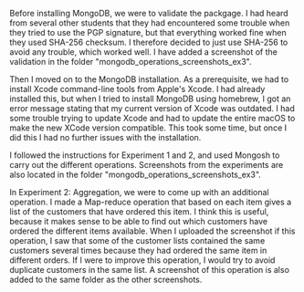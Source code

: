 Before installing MongoDB, we were to validate the packgage. I had heard from several other students that they had encountered some trouble when they tried to use the PGP signature, but that everything worked fine when they used SHA-256 checksum. 
I therefore decided to just use SHA-256 to avoid any trouble, which worked well.
I have added a screenshot of the validation in the folder "mongodb_operations_screenshots_ex3".

Then I moved on to the MongoDB installation. As a prerequisite, we had to install Xcode command-line tools from Apple's Xcode. I had already installed this, but when I tried to install MongoDB using homebrew, I got an error message stating that my current version of Xcode was outdated. I had some trouble trying to update Xcode and had to update the entire macOS to make the new XCode version compatible. This took some time, but once I did this I had no further issues with the installation. 

I followed the instructions for Experiment 1 and 2, and used Mongosh to carry out the different operations. 
Screenshots from the experiments are also located in the folder "mongodb_operations_screenshots_ex3".

In Experiment 2: Aggregation, we were to come up with an additional operation. I made a Map-reduce operation that based on each item gives a list of the customers that have ordered this item. I think this is useful, because it makes sense to be able to find out which customers have ordered the different items available. When I uploaded the screenshot if this operation, I saw that some of the customer lists contained the same customers several times because they had ordered the same item in different orders. If I were to improve this operation, I would try to avoid duplicate customers in the same list. A screenshot of this operation is also added to the same folder as the other screenshots.